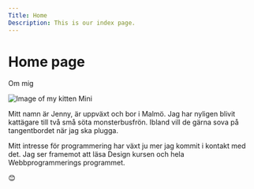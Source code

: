 ```yaml
---
Title: Home
Description: This is our index page.
---
```


Home page
==========================

Om mig

![Image of my kitten Mini](image/mini.jpg)


Mitt namn är Jenny, är uppväxt och bor i Malmö. Jag har nyligen blivit kattägare till två 
små söta monsterbusfrön. Ibland vill de gärna sova på tangentbordet när jag ska plugga.

Mitt intresse för programmering har växt ju mer jag kommit i kontakt med det. 
Jag ser framemot att läsa Design kursen och hela Webbprogrammerings programmet.

😊